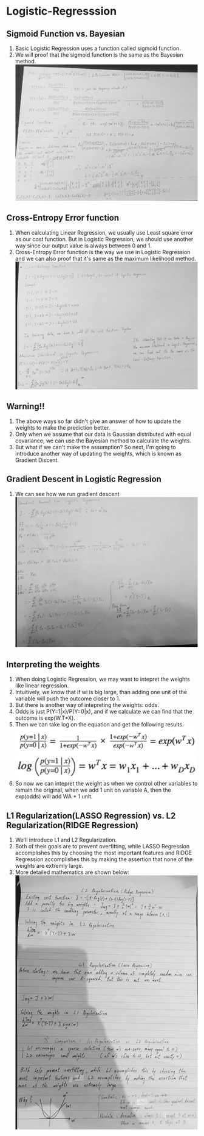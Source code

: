 # Logistic-Regresssion
## Sigmoid Function vs. Bayesian
1. Basic Logistic Regression uses a function called sigmoid function.
2. We will proof that the sigmoid function is the same as the Bayesian method.
![image](https://github.com/alexyin2/Logistic-Regresssion_Python_Not_Using_Sklearn/blob/master/Image/Proof_LR_Bayesian.png)

## Cross-Entropy Error function
1. When calculating Linear Regression, we usually use Least square error as our cost function. But in Logistic Regression, we should use another way since our output value is always between 0 and 1. 
2. Cross-Entropy Error function is the way we use in Logistic Regression and we can also proof that it's same as the maximum likelihood method.
![image](https://github.com/alexyin2/Logistic-Regresssion_Python_Not_Using_Sklearn/blob/master/Image/Cross_Entropy_Maximum_Likelihood.png)

## Warning!!
1. The above ways so far didn't give an answer of how to update the weights to make the prediction better.
2. Only when we assume that our data is Gaussian distributed with equal covariance, we can use the Bayesian method to calculate the weights.
3. But what if we can't make the assumption? So next, I'm going to introduce another way of updating the weights, which is known as Gradient Discent.

## Gradient Descent in Logistic Regression
1. We can see how we run gradient descent 
![image](https://github.com/alexyin2/Logistic-Regresssion_Python_Not_Using_Sklearn/blob/master/Image/Gradient_Descent.png)

## Interpreting the weights
1. When doing Logistic Regression, we may want to intepret the weights like linear regression.
2. Intuitively, we know that if wi is big large, than adding one unit of the variable will push the outcome closer to 1.
3. But there is another way of intepreting the weights: odds.
4. Odds is just P(Y=1|x)/P(Y=0|x), and if we calculate we can find that the outcome is exp(W.T*X).
5. Then we can take log on the equation and get the following results.
![image](https://github.com/alexyin2/Logistic-Regresssion_Python_Not_Using_Sklearn/blob/master/Image/odds.png)
![image](https://github.com/alexyin2/Logistic-Regresssion_Python_Not_Using_Sklearn/blob/master/Image/odds_weights.png)
6. So now we can intepret the weight as when we control other variables to remain the original, when we add 1 unit on variable A, then the exp(odds) will add WA * 1 unit.

## L1 Regularization(LASSO Regression) vs. L2 Regularization(RIDGE Regression)
1. We'll introduce L1 and L2 Regularization.
2. Both of their goals are to prevent overfitting, while LASSO Regression accomplishes this by choosing the most important features and RIDGE Regression accomplishes this by making the assertion that none of the weights are extremly large.
3. More detailed mathematics are shown below:
![imgage](https://github.com/alexyin2/Logistic-Regresssion_Python_Not_Using_Sklearn/blob/master/Image/L1L2Regularization.png)
